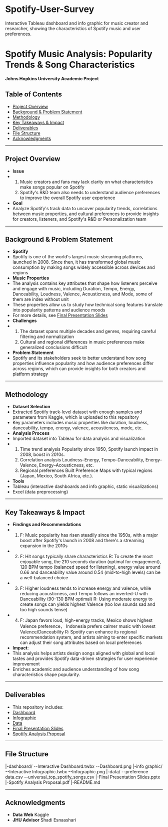 # Spotify-User-Survey
Interactive Tableau dashboard and info graphic for music creator and researcher, showing the characteristics of Spotify music and user preferences.

# Spotify Music Analysis: Popularity Trends & Song Characteristics  
**Johns Hopkins University Academic Project**  

## Table of Contents  
- [Project Overview](#project-overview)  
- [Background & Problem Statement](#background--problem-statement)  
- [Methodology](#methodology)  
- [Key Takeaways & Impact](#key-takeaways--impact)  
- [Deliverables](#deliverables)
- [File Structure](#file-structure) 
- [Acknowledgments](#acknowledgments)  

----------------------------------------------------------------------------------------

## Project Overview  
- **Issue**
- 1. Music creators and fans may lack clarity on what characteristics make songs popular on Spotify
  2. Spotify's R&D team also needs to understand audience preferences to improve the overall Spotify user experience  
- **Goal**
- Analyze Spotify's track data to uncover popularity trends, correlations between music properties, and cultural preferences to provide insights for creators, listeners, and Spotify's R&D or Personalization team

----------------------------------------------------------------------------------------

## Background & Problem Statement    
- **Spotify**  
- Spotify is one of the world's largest music streaming platforms, launched in 2008. Since then, it has transformed global music consumption by making songs widely accessible across devices and regions
- **Music Properties**  
- The analysis contains key attributes that shape how listeners perceive and engage with music, including Duration, Tempo, Energy, Danceability, Loudness, Valence, Acousticness, and Mode, some of them are index without unit  
- These properties allow us to study how technical song features translate into popularity patterns and audience moods
- For more details, see [Final Presentation Slides](./Final%20Presentation%20Slides.pptx)  
- **Challenges**  
- 1. The dataset spans multiple decades and genres, requiring careful filtering and normalization  
  2. Cultural and regional differences in music preferences make generalized conclusions difficult  
- **Problem Statement**  
- Spotify and its stakeholders seek to better understand how song properties influence popularity and how audience preferences differ across regions, which can provide insights for both creators and platform strategy 
  
----------------------------------------------------------------------------------------

## Methodology  
- **Dataset Selection**  
- Extracted Spotify track-level dataset with enough samples and parameters from Kaggle, which is uploaded to this repository  
- Key parameters includes music properties like duration, loudness, danceability, tempo, energy, valence, acousticness, mode, etc.  
- **Analysis Process**  
- Imported dataset into Tableau for data analysis and visualization  
- 1. Time trend analysis
     Popularity since 1950, Spotify launch impact in 2008, boost in 2010s.  
  2. Correlation analysis
     Loudness–Energy, Tempo–Danceability, Energy–Valence, Energy–Acousticness, etc.  
  3. Regional preferences
     Built Preference Maps with typical regions (Japan, Mexico, South Africa, etc.).  
- **Tools**  
- Tableau (interactive dashboards and info graphic, static visualizations)  
- Excel (data preprocessing)  

----------------------------------------------------------------------------------------

## Key Takeaways & Impact 
- **Findings and Recommendations**
- 1. F: Music popularity has risen steadily since the 1950s, with a major boost after Spotify's launch in 2008 and there's a streaming expansion in the 2010s  
- 2. F: Hit songs typically share characteristics
     R: To create the most enjoyable song, the 210 seconds duration (optimal for engagement), 120 BPM tempo (balanced speed for listening), energy value around 0.66 and danceability value around 0.54 (mid-to-high levels) can be a well-balanced choice  
- 3. F: Higher loudness tends to increase energy and valence, while reducing acousticness, and Tempo follows an inverted-U with Danceability (90–130 BPM optimal)
     R: Using moderate energy to create songs can yields highest Valence (too low sounds sad and too high sounds tense)  
- 4. F: Japan favors loud, high-energy tracks, Mexico shows highest Valence preference， Indonesia prefers calmer music with lowest Valence/Danceability
     R: Spotify can enhance its regional recommendation system, and artists aiming to enter specific markets can adjust their song attributes based on local preferences  
- **Impact**:  
- This analysis helps artists design songs aligned with global and local tastes and provides Spotify data-driven strategies for user experience improvement  
- Enriches academic and audience understanding of how song characteristics shape popularity.  

----------------------------------------------------------------------------------------

## Deliverables  
- This repository includes:  
- [Dashboard](./dashboard/)  
- [Infographic](./info%20graphic/)  
- [Data](./data/)  
- [Final Presentation Slides](./Final%20Presentation%20Slides.pptx)  
- [Spotify Analysis Proposal](./Spotify%20Analysis%20Proposal.pdf)  

----------------------------------------------------------------------------------------

## File Structure
|-dashboard/
 --Interactive Dashboard.twbx
 --Dashboard.png
|-info graphic/
 --Interactive Infographic.twbx
 --Infographic.png
|-data/
 --preference data.csv
 --universal_top_spotify_songs.csv
|-Final Presentation Slides.pptx
|-Spotify Analysis Proposal.pdf
|-README.md

----------------------------------------------------------------------------------------

## Acknowledgments  
- **Data Web** Kaggle
- **JHU Advisor** Shadi Esnaashari  


  
